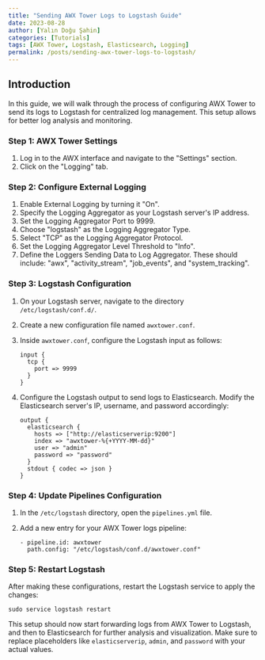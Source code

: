 ```yaml
---
title: "Sending AWX Tower Logs to Logstash Guide"
date: 2023-08-28
author: [Yalın Doğu Şahin]
categories: [Tutorials]
tags: [AWX Tower, Logstash, Elasticsearch, Logging]
permalink: /posts/sending-awx-tower-logs-to-logstash/
---
```


## Introduction

In this guide, we will walk through the process of configuring AWX Tower to send its logs to Logstash for centralized log management. This setup allows for better log analysis and monitoring.

### Step 1: AWX Tower Settings

1. Log in to the AWX interface and navigate to the "Settings" section.
2. Click on the "Logging" tab.

### Step 2: Configure External Logging

1. Enable External Logging by turning it "On".
2. Specify the Logging Aggregator as your Logstash server's IP address.
3. Set the Logging Aggregator Port to 9999.
4. Choose "logstash" as the Logging Aggregator Type.
5. Select "TCP" as the Logging Aggregator Protocol.
6. Set the Logging Aggregator Level Threshold to "Info".
7. Define the Loggers Sending Data to Log Aggregator. These should include: "awx", "activity_stream", "job_events", and "system_tracking".

### Step 3: Logstash Configuration

1. On your Logstash server, navigate to the directory `/etc/logstash/conf.d/`.
2. Create a new configuration file named `awxtower.conf`.
3. Inside `awxtower.conf`, configure the Logstash input as follows:

   ```
   input {
     tcp {
       port => 9999
     }
   }
   ```

4. Configure the Logstash output to send logs to Elasticsearch. Modify the Elasticsearch server's IP, username, and password accordingly:

   ```
   output {
     elasticsearch {
       hosts => ["http://elasticserverip:9200"]
       index => "awxtower-%{+YYYY-MM-dd}"
       user => "admin"
       password => "password"
     }
     stdout { codec => json }
   }
   ```

### Step 4: Update Pipelines Configuration

1. In the `/etc/logstash` directory, open the `pipelines.yml` file.
2. Add a new entry for your AWX Tower logs pipeline:

   ```
   - pipeline.id: awxtower
     path.config: "/etc/logstash/conf.d/awxtower.conf"
   ```

### Step 5: Restart Logstash

After making these configurations, restart the Logstash service to apply the changes:

```
sudo service logstash restart
```

This setup should now start forwarding logs from AWX Tower to Logstash, and then to Elasticsearch for further analysis and visualization. Make sure to replace placeholders like `elasticserverip`, `admin`, and `password` with your actual values.
